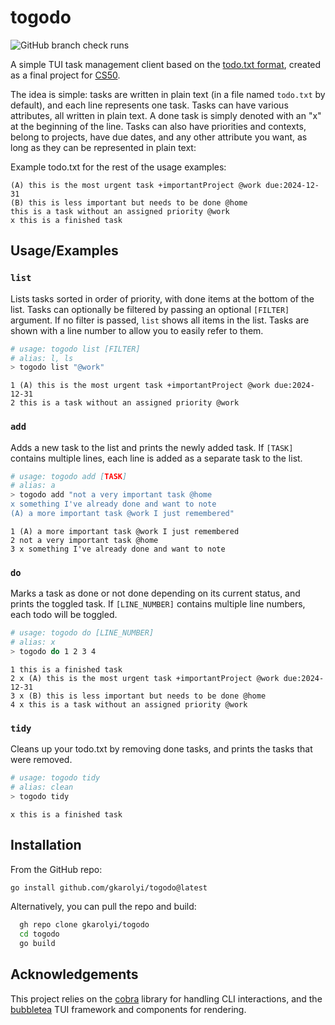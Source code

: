 # togodo
![GitHub branch check runs](https://img.shields.io/github/check-runs/gkarolyi/togodo/master)


A simple TUI task management client based on the [todo.txt format](http://todotxt.org/), created as a final project
for [CS50](https://www.edx.org/learn/computer-science/harvard-university-cs50-s-introduction-to-computer-science).

The idea is simple: tasks are written in plain text (in a file named `todo.txt` by default), and each line represents one task.
Tasks can have various attributes, all written in plain text.
A done task is simply denoted with an "x" at the beginning of the line.
Tasks can also have priorities and contexts, belong to projects, have due dates, and any other attribute you want,
as long as they can be represented in plain text:

Example todo.txt for the rest of the usage examples:
```
(A) this is the most urgent task +importantProject @work due:2024-12-31
(B) this is less important but needs to be done @home
this is a task without an assigned priority @work
x this is a finished task
```

## Usage/Examples

### `list`

Lists tasks sorted in order of priority, with done items at the bottom of the list. Tasks can optionally be filtered
by passing an optional `[FILTER]` argument. If no filter is passed, `list` shows all items in the list. Tasks are shown
with a line number to allow you to easily refer to them.

```bash
# usage: togodo list [FILTER]
# alias: l, ls
> togodo list "@work"
```
```
1 (A) this is the most urgent task +importantProject @work due:2024-12-31
2 this is a task without an assigned priority @work

```

### `add`

Adds a new task to the list and prints the newly added task. If `[TASK]` contains multiple lines, each line is added as
a separate task to the list.

```bash
# usage: togodo add [TASK]
# alias: a
> togodo add "not a very important task @home
x something I've already done and want to note
(A) a more important task @work I just remembered"
```
```
1 (A) a more important task @work I just remembered
2 not a very important task @home
3 x something I've already done and want to note
```

### `do`

Marks a task as done or not done depending on its current status, and prints the toggled task. If `[LINE_NUMBER]`
contains multiple line numbers, each todo will be toggled.

```bash
# usage: togodo do [LINE_NUMBER]
# alias: x
> togodo do 1 2 3 4
```
```
1 this is a finished task
2 x (A) this is the most urgent task +importantProject @work due:2024-12-31
3 x (B) this is less important but needs to be done @home
4 x this is a task without an assigned priority @work
```

### `tidy`

Cleans up your todo.txt by removing done tasks, and prints the tasks that were removed.

```bash
# usage: togodo tidy
# alias: clean
> togodo tidy
```
```
x this is a finished task
```

## Installation

From the GitHub repo:
```bash
go install github.com/gkarolyi/togodo@latest
```
Alternatively, you can pull the repo and build:
```bash
  gh repo clone gkarolyi/togodo
  cd togodo
  go build
```

## Acknowledgements

This project relies on the [cobra](https://github.com/spf13/cobra) library for handling CLI interactions, and the
[bubbletea](https://github.com/charmbracelet/bubbletea) TUI framework and components for rendering.

